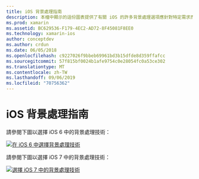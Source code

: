 ```yaml
---
title: iOS 背景處理指南
description: 本檔中顯示的這份圖表提供了有關 iOS 的許多背景處理選項應針對特定需求而選擇的指導方針。
ms.prod: xamarin
ms.assetid: BC629536-F179-4EC2-AD72-8F45081F8EE0
ms.technology: xamarin-ios
author: conceptdev
ms.author: crdun
ms.date: 06/05/2018
ms.openlocfilehash: c9227026f9bbeb69961bd3b15dfde8d359ffafcc
ms.sourcegitcommit: 57f815bf0024b1afe9754c0e28054fc0a53ce302
ms.translationtype: MT
ms.contentlocale: zh-TW
ms.lasthandoff: 09/06/2019
ms.locfileid: "70756362"
---
```

# <a name="ios-backgrounding-guidance"></a>iOS 背景處理指南

請參閱下圖以選擇 iOS 6 中的背景處理技術：

 [![](ios-backgrounding-guidance-images/image10.png "在 iOS 6 中選擇背景處理技術")](ios-backgrounding-guidance-images/image10.png#lightbox)

請參閱下圖以選擇 iOS 7 中的背景處理技術：

 [![](ios-backgrounding-guidance-images/image10b.png "選擇 iOS 7 中的背景處理技術")](ios-backgrounding-guidance-images/image10b.png#lightbox)
